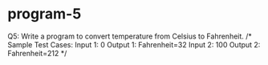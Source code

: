 # program-5
Q5: Write a program to convert temperature from Celsius to Fahrenheit.  /* Sample Test Cases: Input 1: 0 Output 1: Fahrenheit=32  Input 2: 100 Output 2: Fahrenheit=212  */
